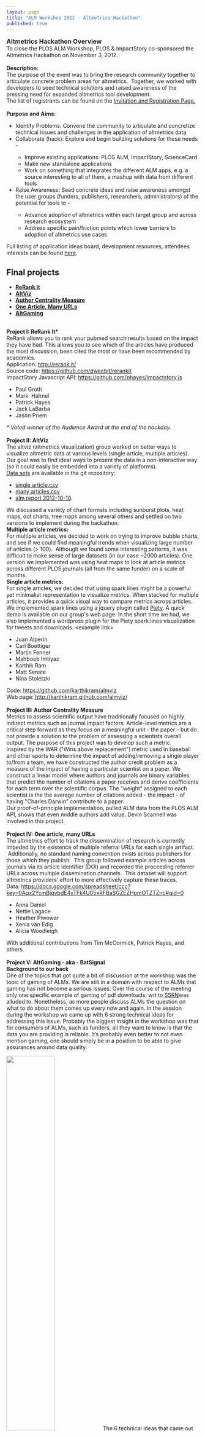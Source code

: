 ```yaml
---
layout: page
title: "ALM Workshop 2012 - Altmetrics Hackathon"
published: true
---
```


<div><strong><span style="font-size: medium;">Altmetrics Hackathon Overview</span></strong></div>
<div></div>
<div>To close the PLOS ALM Workshop, PLOS &amp; ImpactStory co-sponsored the Altmetrics Hackathon on November 3, 2012.</div>
<div></div>
<br>
<div><strong>Description:</strong>
<div>The purpose of the event was to bring the research community together to articulate concrete problem areas for altmetrics.  Together, we worked with developers to seed technical solutions and raised awareness of the pressing need for expanded altmetrics tool development.</div>
<div>The list of registrants can be found on the <a href="http://altmetricshackathon2012.eventbrite.com/">Invitation and Registration Page.</a>
</div>
<div></div>
<br>
<div><strong>Purpose and Aims</strong>:
<ul>
	<li>Identify Problems: Convene the community to articulate and concretize technical issues and challenges in the application of altmetrics data</li>
	<li>Collaborate (hack): Explore and begin building solutions for these needs -</li>
<ul>
	<li>Improve existing applications: PLOS ALM, ImpactStory, ScienceCard</li>
	<li>Make new standalone applications</li>
	<li>Work on something that integrates the different ALM apps, e.g. a source interesting to all of them, a mashup with data from different tools</li>
</ul>
	<li>Raise Awareness: Seed concrete ideas and raise awareness amongst the user groups (funders, publishers, researchers, administrators) of the potential for tools to -</li>
<ul>
	<li>Advance adoption of altmetrics within each target group and across research ecosystem</li>
	<li>Address specific pain/friction points which lower barriers to adoption of altmetrics use cases</li>
</ul>
</ul>
<div></div>
</div>

<div>Full listing of application ideas board, development resources, attendees interests can be found <a href="http://tinyurl.com/covnyjv">here</a>.</div>
<h2>Final projects</h2>
<div>
<ul>
	<li><strong><a href="#rerank">ReRank It</a></span></strong></li>
	<li><strong><a href="#altviz">AltViz</a></span></strong></li>
	<li><strong><a href="#author">Author Centrality Measure</a></span></strong></li>
	<li><strong><a href="#onearticle">One Article, Many URLs</a></span></strong></li>
	<li><strong><a href="#altgaming">AltGaming</a></span></strong></li>
</ul>
</div>
<div></div>
<div></div>
&nbsp;
<div><strong><a name="rerank"></a>Project I: ReRank It*</strong></div>
<div>ReRank allows you to rank your pubmed search results based on the impact they have had. This allows you to see which of the articles have produced the most discussion, been cited the most or have been recommended by academics.</div>
<div></div>
<div>
<div>Application: <a href="http://rerank.it/">http://rerank.it/</a></div>
<div>Source code: <a href="https://github.com/dweebit/rerankit">https://github.com/dweebit/rerankit</a></div>
<div>ImpactStory Javascript API: <a href="https://github.com/phayes/impactstory.js">https://github.com/phayes/impactstory.js</a></div>
<div>
<ul>
	<li>Paul Groth</li>
	<li>Mark  Hahnel</li>
	<li>Patrick Hayes</li>
	<li>Jack LaBarba</li>
	<li>Jason Priem</li>
</ul>
</div>
<div><em>* Voted winner of the Audience Award at the end of the hackday.</em></div>
<div></div>
<br>
<div><strong><a name="altviz"></a>Project II: AltViz</strong></div>
<div></div>
<div>The altviz (altmetrics visualization) group worked on better ways to visualize altmetric data at various levels (single article, multiple articles). Our goal was to find ideal ways to present the data in a non-interactive way (so it could easily be embedded into a variety of platforms).</div>
<div></div>
<div><a href="https://github.com/karthikram/almviz/tree/master/data">Data sets</a> are available in the git repository:</div>
<div>
<ul>
	<li><a href="https://github.com/karthikram/almviz/blob/master/data/single_article.csv">single article.csv</a></li>
	<li><a href="https://github.com/karthikram/almviz/blob/master/data/many_articles.csv">many articles.csv</a></li>
	<li><a href="https://github.com/karthikram/almviz/blob/master/data/alm_report_2012-10-10.csv">alm report 2012-10-10</a>.</li>
</ul>
</div>
<div></div>
<div>
<div>We discussed a variety of chart formats including sunburst plots, heat maps, dot charts, tree maps among several others and settled on two versions to implement during the hackathon.</div>
<div></div>
<div><strong>Multiple article metrics: </strong></div>
<div>For multiple articles, we decided to work on trying to improve bubble charts, and see if we could find meaningful trends when visualizing large number of articles (&gt; 100).  Although we found some interesting patterns, it was difficult to make sense of large datasets (in our case ~2000 articles). One version we implemented was using heat maps to look at article metrics across different PLOS journals (all from the same funder) on a scale of months.</div>
<div></div>
<div><strong>Single article metrics:</strong></div>
<div>For single articles, we decided that using spark lines might be a powerful yet minimalist representation to visualize metrics. When stacked for multiple articles, it provides a quick visual way to compare metrics across articles. We implemented spark lines using a jquery plugin called <a href="http://benpickles.github.com/peity/">Piety</a>. A quick demo is available on our group's web page. In the short time we had, we also implemented a wordpress plugin for the Piety spark lines visualization for tweets and downloads. &lt;example link&gt;</div>
</div>
<div>
<ul>
	<li>Juan Alperin</li>
	<li>Carl Boettiger</li>
	<li>Martin Fenner</li>
	<li>Mahboob Imtiyaz</li>
	<li>Karthik Ram</li>
	<li>Matt Senate</li>
	<li>Nina Stoletzki</li>
</ul>
</div>
<div>Code: <a href="https://github.com/jalperin/almviz">https://github.com/karthikram/almviz</a></div>
<div>Web page:<a href="http://karthikram.github.com/almviz/"> http://karthikram.github.com/almviz/</a></div>
<div></div>
<div><strong>
</strong></div>
<br>
<div><strong><a name="author"></a>Project III: Author Centrality Measure</strong></div>
<div>
<div></div>
<div>
<div>Metrics to assess scientific output have traditionally focused on highly indirect metrics such as journal impact factors. Article-level metrics are a critical step forward as they focus on a meaningful unit - the paper - but do not provide a solution to the problem of assessing a scientists overall output. The purpose of this project was to develop such a metric.</div>
<div></div>
<div>Inspired by the WAR ("Wins above replacement") metric used in baseball and other sports to determine the impact of adding/removing a single player to/from a team, we have constructed the author credit problem as a measure of the impact of having a particular scientist on a paper. We construct a linear model where authors and journals are binary variables that predict the number of citations a paper receives and derive coefficients for each term over the scientific corpus. The "weight" assigned to each scientist is the the average number of citations added - the impact - of having "Charles Darwin" contribute to a paper.</div>
<div></div>
<div>Our proof-of-principle implementation, pulled ALM data from the PLOS ALM API, shows that even middle authors add value. Devin Scannell was involved in this project.</div>
<div></div>
</div>
</div>
<br>
<div>
<div><strong><a name="onearticle"></a>Project IV: One article, many URLs</strong></div>
<div>The altmetrics effort to track the dissemination of research is currently impeded by the existence of multiple referral URLs for each single artifact.  Additionally, no standard naming convention exists across publishers for those which they publish.  This group followed example articles across journals via its article identifier (DOI) and recorded the proceeding referrer URLs across multiple dissemination channels.  This dataset will support altmetrics providers’ effort to more effectively capture these traces.</div>
<div></div>
<div>Data: <a href="https://docs.google.com/spreadsheet/ccc?key=0Aqx2YcmBjqvbdE4xTFk4U05xRFBaSGZEZHpmOTZTZnc#gid=0">https://docs.google.com/spreadsheet/ccc?key=0Aqx2YcmBjqvbdE4xTFk4U05xRFBaSGZEZHpmOTZTZnc#gid=0</a></div>
<div>
<ul>
	<li>Anna Daniel</li>
	<li>Nettie Lagace</li>
	<li>Heather Piwowar</li>
	<li>Xenia van Edig</li>
	<li>Alicia Woodleigh</li>
</ul>
With additional contributions from Tim McCormick, Patrick Hayes, and others.
<div></div>
<div></div>
</div>
</div>
<br>
<div><strong><a name="altgaming"></a>Project V: AltGaming - aka - BatSignal</strong></div>
<div><strong>Background to our back</strong></div>
<div>One of the topics that got quite a bit of discussion at the workshop was the topic of gaming of ALMs. We are still in a domain with respect to ALMs that gaming has not become a serious issues. Over the course of the meeting only one specific example of gaming of pdf downloads, wrt to <a href="http://www.ssrn.com/">SSRN</a>was alluded to. Nonetheless, as more people discuss ALMs the question on what to do about them comes up every now and again. In the session during the workshop we came up with 6 strong technical ideas for addressing this issue. Probably the biggest insight in the workshop was that for consumers of ALMs, such as funders, all they want to know is that the data you are providing is reliable. It’s probably even better to not even mention gaming, one should simply be in a position to be able to give assurances around data quality.</div>
<div>

<img alt="" src="https://lh6.googleusercontent.com/-LAFN-sdiADQ/UJdEX3WDWdI/AAAAAAAAqGM/ucbIQhRv3jw/s1063/20121101-IMG_2926.jpg" height="50%" />The 6 technical ideas that came out of the workshop were:
<ol>
	<li>UK - 3rd party (I have no idea what that means)</li>
	<li>Provide provenance, and the ability for consumers to run the data themselves</li>
	<li>Crowdsource detection of fraud</li>
	<li>Have proprietary anti-gaming strategies, so cheaters don’t know how to cheat.</li>
	<li>Look for trend and event detection algorithms that could signal the possibility of something dodgy.</li>
	<li>Create a shared blacklist amongst ALM providers.</li>
</ol>
&nbsp;

It was also suggested that in terms of strategies for looking for problems in the data, we should do the simplest dumbest thing first. We might also organise a hackathon specifically pitching one team against another, with one team out to break some metric, and the other team set to defend the metric, as a way of stress testing the system.

When it came to the day of the hackathon there were enough people interested in the general topic that we decided to have a go at something. We only had a few hours, so we decided to pick a simple atomic example of trying to find a signal in the data. There was a lot of discussion around whether this would be useful, if we didn’t initially know what that signal would represent, and that is a fair point, however there was sufficient interest to give it a go.

The idea is that changes in altmetrics activity express the changing levels of interest in a research artefact. The specific pattern of activity depends on the metric being considered (e.g., journal page views, Tweets, bookmark, etc.). Spikes in activity are of interest as they may indicate either sudden interest in a paper (e.g., mainstream news coverage, prize awarded to an author) or manipulation of metrics (i.e., gaming). We wanted to get some data, apply a tool suitable for detecting a signal, and show that such a tool could be used with altmetric data. We were then going to visualise the events. We felt that a working demo could be extended to a more generally applicable tool for the whole ALM community.
<br>
<strong>What we did</strong>
To begin, we packaged the data to construct time sequence vectors for each of our sample articles, a subset of 2000 articles in the PLOS corpus. We then identified a set of possible approaches to evaluate the data: hidden or semi-hidden Markov models, switching Poisson (SP) process, Rank Surprise method, etc. The most recent applications are capable of adaptive event detection by incorporating Bayesian learning to Poisson models. We didn’t have much time, and after identifying a set of algorithms that might do the job for us, we did a search for ready to hand implementations in R. We found a recently released <a href="http://cran.r-project.org/web/packages/bursts/index.html">R package that applies Kleinberg’s burst detection algorithm</a>, and given that was available we decided to apply that. The data we had prepared was not in exactly the right format, so we wrote one more data processing step to wrangle the data a bit more, and we ran the algorithm on some real data.

<img alt="" src="https://lh5.googleusercontent.com/-gEVChjytyI8/UJdEyzimduI/AAAAAAAAqKc/pP4rv0uXhtI/s860/20121103-P1100604.jpg" height="50%" />
<br>
<strong>Results</strong>
We hoped to find a sampling of bursts then to visualize in order to study the spike train and its event arrival intervals. No bursts were identified from our data set when we implemented the program. Whether this was due to the technical implementation of the algorithm; the data; or the suitability of the algorithm, we need to conduct further preliminary work such as testing this model with a simpler method that examines the variance of article activity change across the corpus. We hope to continue to build an open source, automatic ALM burst detection tool that can be used across altmetrics providers.

<strong>Resources</strong>

The code we generated is on <a href="https://github.com/SChamberlain/altgaming">github</a>. We used the literature in the <a href="http://www.mendeley.com/groups/2732131/burst-detection/">Mendeley burst detection group</a> to help focus on algorithms that might help. The data sets that we generated are in a <a href="https://www.dropbox.com/sh/wrev1s6ryex8ib5/KjzcPDk7m6">dropbox folder</a>. We generated one <a href="https://www.dropbox.com/s/76fq0jb17oqz6mq/dataset_larger.zip">large dataset</a> that can be used for testing algorithms against, however it will need to be converted into time series sub-data sets.

<strong>Some Takeaways</strong>

A lot of our time during the hack was spent getting data. In the end we had about three data sets floating around, with some differences in the scale of time that they covered, and the sources of information that were in them. A lot time was spent manipulating the data to generate a time series set in the right format for the algorithm we wanted to run, and we also ran into a few limitations of the API. One outcome is that our work picked up a bug in the PLOS ALM API which is now being fixed!

It was fun working in a small group, I’ve previously been involved in a couple of hackathons where I ended up working on my own ideas, still fun, but not as much fun.

Even with a really tightly focussed group, with the number of data sets that we had, we kept talking cross purposes about what was, or was not, in a specific data set. Communication is hard!!

We applied a state of the art algorithm, and ran into some difficulty because we didn’t really understand the domain of applicability of the algorithm. but from my own personal point of view, even though we didn’t

In terms of being productive at a hackathon, I think next time have a data set in the format you want it in, or an API in the format you want it in, leaves you in a better starting position, so either get the data ready before hand, or restrict the scope of what you are going to do, to ideas that interface really well with the format of the data that you have to hand.

<strong>What's next?</strong>

We could see, in an infamous paper about bats, that there were a couple of clear spikes of attention, so we know, a-priori, that there are events that show up in the kind of data that we have access to. We know that it would be interesting to be able to automate both the retrospective discovery of these kinds of events, and the ability to analyse a live stream of signals to see upticks in activity. We know that there are a bunch of algorithms out there that are well tuned to this task, so there is good scope to iterate on this work and set up some nice clean stream data, and some data work-flows for generating this kind of data from available APIs, while at the same time finding a suite of algorithms to toss the data at. At the same time there was a lot of discussion around how to understand the context of ALM numbers, or events, and we need to keep an eye on what it all means, and whether the events we might be able to pick up can be related to things happening in the real world.

<em>(As a personal aside, I’ve been interested in Kleinberg’s algorithm since about 2007, but I never had the mathematical chops to code up my own version of the algorithm, and I never got the perl version to run, so I was delighted to find a package that I could try out, even if, in the end, it didn’t work. - Ian).</em>
<ul>
	<li><a href="https://twitter.com/recology_">Scott Chamberlain</a></li>
	<li><a href="http://www.plos.org/staff/jennifer-lin/">Jennifer Lin</a></li>
	<li><a href="http://www.mulvany.net">Ian Mulvany</a></li>
	<li><a href="http://www.linkedin.com/pub/brian-naughton/2/505/975">Brian Naughton</a></li>
	<li><a href="http://nitens.org/taraborelli/home">Dario Taraborelli</a></li>
</ul>
</div>
</div>
<div></div>
<div></div>